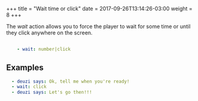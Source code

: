 +++
title = "Wait time or click"
date =  2017-09-26T13:14:26-03:00
weight = 8
+++

The _wait_ action allows you to force the player to wait for some time or until they click anywhere on the screen.

```yaml
    
    - wait: number|click

```

## Examples
```yaml  
  - deuzi says: Ok, tell me when you're ready!
  - wait: click
  - deuzi says: Let's go then!!!
```